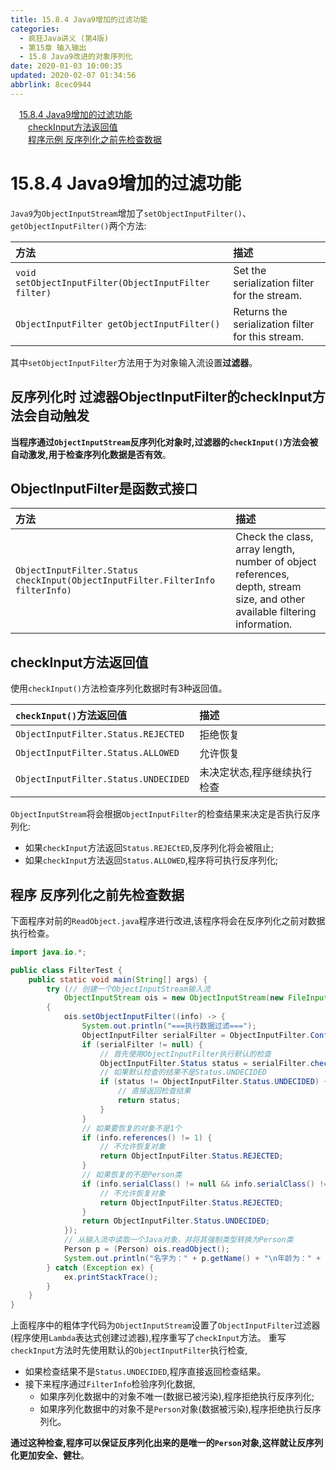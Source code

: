 ```yaml
---
title: 15.8.4 Java9增加的过滤功能
categories: 
  - 疯狂Java讲义 (第4版)
  - 第15章 输入输出
  - 15.8 Java9改进的对象序列化
date: 2020-01-03 10:00:35
updated: 2020-02-07 01:34:56
abbrlink: 8cec0944
---
```

<div id='my_toc'><a href="/JavaReadingNotes/8cec0944/#15-8-4-Java9增加的过滤功能" class="header_1">15.8.4 Java9增加的过滤功能</a>&nbsp;<br><a href="/JavaReadingNotes/8cec0944/#checkInput方法返回值" class="header_2">checkInput方法返回值</a>&nbsp;<br><a href="/JavaReadingNotes/8cec0944/#程序示例-反序列化之前先检查数据" class="header_2">程序示例 反序列化之前先检查数据</a>&nbsp;<br></div>
<style>.header_1{margin-left: 1em;}.header_2{margin-left: 2em;}.header_3{margin-left: 3em;}.header_4{margin-left: 4em;}.header_5{margin-left: 5em;}.header_6{margin-left: 6em;}</style>
<!--more-->
<script>if (navigator.platform.search('arm')==-1){document.getElementById('my_toc').style.display = 'none';}var e,p = document.getElementsByTagName('p');while (p.length>0) {e = p[0];e.parentElement.removeChild(e);}</script>

<!--end-->
# 15.8.4 Java9增加的过滤功能
`Java9`为`ObjectInputStream`增加了`setObjectInputFilter()`、`getObjectInputFilter()`两个方法:

|方法|描述|
|:--|:--|
|`void setObjectInputFilter(ObjectInputFilter filter)`|Set the serialization filter for the stream.|
|`ObjectInputFilter getObjectInputFilter()`|Returns the serialization filter for this stream.|


其中`setObjectInputFilter`方法用于为对象输入流设置**过滤器**。
## 反序列化时 过滤器ObjectInputFilter的checkInput方法会自动触发
**当程序通过`ObjectInputStream`反序列化对象时,过滤器的`checkInput()`方法会被自动激发,用于检查序列化数据是否有效**。
## ObjectInputFilter是函数式接口

|方法|描述|
|:--|:--|
|`ObjectInputFilter.Status checkInput(ObjectInputFilter.FilterInfo filterInfo)`|Check the class, array length, number of object references, depth, stream size, and other available filtering information.|

## checkInput方法返回值
使用`checkInput()`方法检查序列化数据时有3种返回值。

|`checkInput()`方法返回值|描述|
|:--|:--|
|`ObjectInputFilter.Status.REJECTED`|拒绝恢复|
|`ObjectInputFilter.Status.ALLOWED`|允许恢复|
|`ObjectInputFilter.Status.UNDECIDED`|未决定状态,程序继续执行检查|

`ObjectInputStream`将会根据`ObjectInputFilter`的检查结果来决定是否执行反序列化:
- 如果`checkInput`方法返回`Status.REJECtED`,反序列化将会被阻止;
- 如果`checkInput`方法返回`Status.ALLOWED`,程序将可执行反序列化;

## 程序 反序列化之前先检查数据
下面程序对前的`ReadObject.java`程序进行改进,该程序将会在反序列化之前对数据执行检查。
```java
import java.io.*;

public class FilterTest {
    public static void main(String[] args) {
        try (// 创建一个ObjectInputStream输入流
            ObjectInputStream ois = new ObjectInputStream(new FileInputStream("object.txt"))) 
        {
            ois.setObjectInputFilter((info) -> {
                System.out.println("===执行数据过滤===");
                ObjectInputFilter serialFilter = ObjectInputFilter.Config.getSerialFilter();
                if (serialFilter != null) {
                    // 首先使用ObjectInputFilter执行默认的检查
                    ObjectInputFilter.Status status = serialFilter.checkInput(info);
                    // 如果默认检查的结果不是Status.UNDECIDED
                    if (status != ObjectInputFilter.Status.UNDECIDED) {
                        // 直接返回检查结果
                        return status;
                    }
                }
                // 如果要恢复的对象不是1个
                if (info.references() != 1) {
                    // 不允许恢复对象
                    return ObjectInputFilter.Status.REJECTED;
                }
                // 如果恢复的不是Person类
                if (info.serialClass() != null && info.serialClass() != Person.class) {
                    // 不允许恢复对象
                    return ObjectInputFilter.Status.REJECTED;
                }
                return ObjectInputFilter.Status.UNDECIDED;
            });
            // 从输入流中读取一个Java对象，并将其强制类型转换为Person类
            Person p = (Person) ois.readObject();
            System.out.println("名字为：" + p.getName() + "\n年龄为：" + p.getAge());
        } catch (Exception ex) {
            ex.printStackTrace();
        }
    }
}
```
上面程序中的粗体字代码为`ObjectInputStream`设置了`ObjectInputFilter`过滤器(程序使用`Lambda`表达式创建过滤器),程序重写了`checkInput`方法。
重写`checkInput`方法时先使用默认的`ObjectInputFilter`执行检查,
- 如果检查结果不是`Status.UNDECIDED`,程序直接返回检查结果。
- 接下来程序通过`FilterInfo`检验序列化数据,
  - 如果序列化数据中的对象不唯一(数据已被污染),程序拒绝执行反序列化;
  - 如果序列化数据中的对象不是`Person`对象(数据被污染),程序拒绝执行反序列化。

**通过这种检查,程序可以保证反序列化出来的是唯一的`Person`对象,这样就让反序列化更加安全、健壮**。